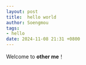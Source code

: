 ```yaml
---
layout: post
title:  hello world
author: Soengmou
tags:
- hello
date: 2024-11-08 21:31 +0800
---
```

Welcome to **other me**！